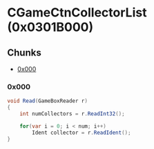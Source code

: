 ﻿# CGameCtnCollectorList (0x0301B000)

## Chunks

- [0x000](#0x000)

### 0x000

```cs
void Read(GameBoxReader r)
{
    int numCollectors = r.ReadInt32();

    for(var i = 0; i < num; i++)
        Ident collector = r.ReadIdent();
}
```